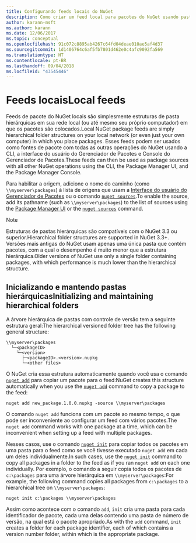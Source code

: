 ```yaml
---
title: Configurando feeds locais do NuGet
description: Como criar um feed local para pacotes do NuGet usando pastas em sua rede local
author: karann-msft
ms.author: karann
ms.date: 12/06/2017
ms.topic: conceptual
ms.openlocfilehash: 91c072c8895ab4267c64fd04deae010ae5af4d37
ms.sourcegitcommit: 1d1406764c6af5fb7801d462e0c4afc9092fa569
ms.translationtype: HT
ms.contentlocale: pt-BR
ms.lasthandoff: 09/04/2018
ms.locfileid: "43545446"
---
```

# <a name="local-feeds"></a><span data-ttu-id="10277-103">Feeds locais</span><span class="sxs-lookup"><span data-stu-id="10277-103">Local feeds</span></span>

<span data-ttu-id="10277-104">Feeds de pacote do NuGet locais são simplesmente estruturas de pasta hierárquicas em sua rede local (ou até mesmo seu próprio computador) em que os pacotes são colocados.</span><span class="sxs-lookup"><span data-stu-id="10277-104">Local NuGet package feeds are simply hierarchical folder structures on your local network (or even just your own computer) in which you place packages.</span></span> <span data-ttu-id="10277-105">Esses feeds podem ser usados como fontes de pacote com todas as outras operações do NuGet usando a CLI, a interface do usuário do Gerenciador de Pacotes e Console do Gerenciador de Pacotes.</span><span class="sxs-lookup"><span data-stu-id="10277-105">These feeds can then be used as package sources with all other NuGet operations using the CLI, the Package Manager UI, and the Package Manager Console.</span></span>

<span data-ttu-id="10277-106">Para habilitar a origem, adicione o nome do caminho (como `\\myserver\packages`) à lista de origens que usam a [Interface do usuário do Gerenciador de Pacotes](../tools/package-manager-ui.md#package-sources) ou o comando [`nuget sources`](../tools/cli-ref-sources.md).</span><span class="sxs-lookup"><span data-stu-id="10277-106">To enable the source, add its pathname (such as `\\myserver\packages`) to the list of sources using the [Package Manager UI](../tools/package-manager-ui.md#package-sources) or the [`nuget sources`](../tools/cli-ref-sources.md) command.</span></span>

> [!Note]
> <span data-ttu-id="10277-107">Estruturas de pastas hierárquicas são compatíveis com o NuGet 3.3 ou superior.</span><span class="sxs-lookup"><span data-stu-id="10277-107">Hierarchical folder structures are supported in NuGet 3.3+.</span></span> <span data-ttu-id="10277-108">Versões mais antigas do NuGet usam apenas uma única pasta que contém pacotes, com a qual o desempenho é muito menor que a estrutura hierárquica.</span><span class="sxs-lookup"><span data-stu-id="10277-108">Older versions of NuGet use only a single folder containing packages, with which performance is much lower than the hierarchical structure.</span></span>

## <a name="initializing-and-maintaining-hierarchical-folders"></a><span data-ttu-id="10277-109">Inicializando e mantendo pastas hierárquicas</span><span class="sxs-lookup"><span data-stu-id="10277-109">Initializing and maintaining hierarchical folders</span></span>

<span data-ttu-id="10277-110">A árvore hierárquica de pastas com controle de versão tem a seguinte estrutura geral:</span><span class="sxs-lookup"><span data-stu-id="10277-110">The hierarchical versioned folder tree has the following general structure:</span></span>

    \\myserver\packages
      └─<packageID>
        └─<version>
          ├─<packageID>.<version>.nupkg
          └─<other files>

<span data-ttu-id="10277-111">O NuGet cria essa estrutura automaticamente quando você usa o comando [`nuget add`](../tools/cli-ref-add.md) para copiar um pacote para o feed:</span><span class="sxs-lookup"><span data-stu-id="10277-111">NuGet creates this structure automatically when you use the [`nuget add`](../tools/cli-ref-add.md) command to copy a package to the feed:</span></span>

```cli
nuget add new_package.1.0.0.nupkg -source \\myserver\packages
```

<span data-ttu-id="10277-112">O comando `nuget add` funciona com um pacote ao mesmo tempo, o que pode ser inconveniente ao configurar um feed com vários pacotes.</span><span class="sxs-lookup"><span data-stu-id="10277-112">The `nuget add` command works with one package at a time, which can be inconvenient when setting up a feed with multiple packages.</span></span>

<span data-ttu-id="10277-113">Nesses casos, use o comando [`nuget init`](../tools/cli-ref-init.md) para copiar todos os pacotes em uma pasta para o feed como se você tivesse executado `nuget add` em cada um deles individualmente.</span><span class="sxs-lookup"><span data-stu-id="10277-113">In such cases, use the [`nuget init`](../tools/cli-ref-init.md) command to copy all packages in a folder to the feed as if you ran `nuget add` on each one individually.</span></span> <span data-ttu-id="10277-114">Por exemplo, o comando a seguir copia todos os pacotes de `c:\packages` para uma árvore hierárquica em `\\myserver\packages`:</span><span class="sxs-lookup"><span data-stu-id="10277-114">For example, the following command copies all packages from `c:\packages` to a hierarchical tree on `\\myserver\packages`:</span></span>

```cli
nuget init c:\packages \\myserver\packages
```

<span data-ttu-id="10277-115">Assim como acontece com o comando `add`, `init` cria uma pasta para cada identificador de pacote, cada uma delas contendo uma pasta de número de versão, na qual está o pacote apropriado.</span><span class="sxs-lookup"><span data-stu-id="10277-115">As with the `add` command, `init` creates a folder for each package identifier, each of which contains a version number folder, within which is the appropriate package.</span></span>
